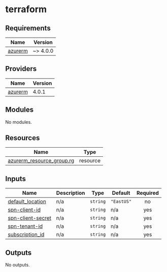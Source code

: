 # terraform

<!-- BEGIN_TF_DOCS -->
## Requirements

| Name | Version |
|------|---------|
| <a name="requirement_azurerm"></a> [azurerm](#requirement\_azurerm) | ~> 4.0.0 |

## Providers

| Name | Version |
|------|---------|
| <a name="provider_azurerm"></a> [azurerm](#provider\_azurerm) | 4.0.1 |

## Modules

No modules.

## Resources

| Name | Type |
|------|------|
| [azurerm_resource_group.rg](https://registry.terraform.io/providers/hashicorp/azurerm/latest/docs/resources/resource_group) | resource |

## Inputs

| Name | Description | Type | Default | Required |
|------|-------------|------|---------|:--------:|
| <a name="input_default_location"></a> [default\_location](#input\_default\_location) | n/a | `string` | `"EastUS"` | no |
| <a name="input_spn-client-id"></a> [spn-client-id](#input\_spn-client-id) | n/a | `string` | n/a | yes |
| <a name="input_spn-client-secret"></a> [spn-client-secret](#input\_spn-client-secret) | n/a | `string` | n/a | yes |
| <a name="input_spn-tenant-id"></a> [spn-tenant-id](#input\_spn-tenant-id) | n/a | `string` | n/a | yes |
| <a name="input_subscription_id"></a> [subscription\_id](#input\_subscription\_id) | n/a | `string` | n/a | yes |

## Outputs

No outputs.
<!-- END_TF_DOCS -->
